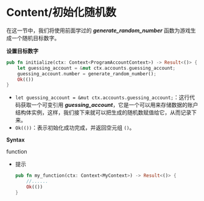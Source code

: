 # Content/初始化随机数

在这一节中，我们将使用前面学过的 ***generate_random_number*** 函数为游戏生成一个随机目标数字。

**设置目标数字**

```rust
pub fn initialize(ctx: Context<ProgramAccountContext>) -> Result<()> {
    let guessing_account = &mut ctx.accounts.guessing_account;
    guessing_account.number = generate_random_number();
    Ok(())
}
```

- `let guessing_account = &mut ctx.accounts.guessing_account;`：这行代码获取一个可变引用 ***guessing_account***，它是一个可以用来存储数据的账户结构体实例，这样，我们接下来就可以把生成的随机数赋值给它，从而记录下来。
- `Ok(())`：表示初始化成功完成，并返回空元组 `()`。

**Syntax**

function

- 提示
    
    ```rust
    pub fn my_function(ctx: Context<MyContext>) -> Result<()> {
        //......
        Ok(())
    }
    ```